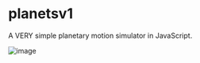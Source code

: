 # planetsv1

A VERY simple planetary motion simulator in JavaScript.

![image](https://github.com/rgmarquez/planetsv1/assets/943586/008b9847-3e20-49a4-927a-2833773745f1)
